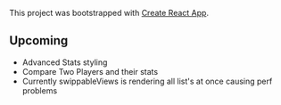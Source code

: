 This project was bootstrapped with [Create React App](https://github.com/facebook/create-react-app).

## Upcoming

* Advanced Stats styling
* Compare Two Players and their stats
* Currently swippableViews is rendering all list's at once causing perf problems
